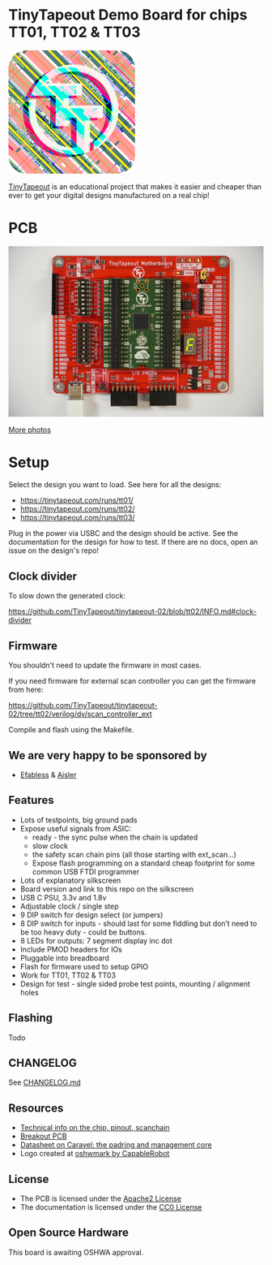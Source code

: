 # TinyTapeout Demo Board for chips TT01, TT02 & TT03 

![Logo](docs/ttlogo.png)

[TinyTapeout](https://tinytapeout.com/) is an educational project that makes it easier and cheaper than ever to get your digital designs manufactured on a real chip!

# PCB

![boards](docs/board_top.jpeg)

[More photos](https://photos.google.com/share/AF1QipMfPNW5h1ToMmdxPiXkDxMh_URZRe7d-SqbOogF8Wc6BN0UmT55_Mc50GN2rfgwhA?key=SkdnNWthTFJkWDJILVlxbmpqblBqY0g4dThWaU1B)

# Setup

Select the design you want to load. See here for all the designs:

* https://tinytapeout.com/runs/tt01/
* https://tinytapeout.com/runs/tt02/
* https://tinytapeout.com/runs/tt03/

Plug in the power via USBC and the design should be active. See the documentation for the design for how to test.
If there are no docs, open an issue on the design's repo!

## Clock divider

To slow down the generated clock:

https://github.com/TinyTapeout/tinytapeout-02/blob/tt02/INFO.md#clock-divider

## Firmware

You shouldn't need to update the firmware in most cases.

If you need firmware for external scan controller you can get the firmware from here:

https://github.com/TinyTapeout/tinytapeout-02/tree/tt02/verilog/dv/scan_controller_ext

Compile and flash using the Makefile.

## We are very happy to be sponsored by

* [Efabless](https://efabless.com/) & [Aisler](https://aisler.net/)

## Features

* Lots of testpoints, big ground pads
* Expose useful signals from ASIC:
  * ready - the sync pulse when the chain is updated
  * slow clock
  * the safety scan chain pins (all those starting with ext_scan...)
  * Expose flash programming on a standard cheap footprint for some common USB FTDI programmer
* Lots of explanatory silkscreen
* Board version and link to this repo on the silkscreen
* USB C PSU, 3.3v and 1.8v
* Adjustable clock / single step
* 9 DIP switch for design select (or jumpers)
* 8 DIP switch for inputs - should last for some fiddling but don’t need to be too heavy duty - could be buttons.
* 8 LEDs for outputs: 7 segment display inc dot
* Include PMOD headers for IOs
* Pluggable into breadboard
* Flash for firmware used to setup GPIO
* Work for TT01, TT02 & TT03
* Design for test - single sided probe test points, mounting / alignment holes

## Flashing

Todo

## CHANGELOG

See [CHANGELOG.md](CHANGELOG.md)

## Resources

* [Technical info on the chip, pinout, scanchain](https://github.com/TinyTapeout/tinytapeout-02/blob/tt02/INFO.md)
* [Breakout PCB](https://github.com/TinyTapeout/caravel-breakout-pcb)
* [Datasheet on Caravel: the padring and management core](https://caravel-harness.readthedocs.io/en/latest)
* Logo created at [oshwmark by CapableRobot](http://oshwmark.capablerobot.com/)

## License

* The PCB is licensed under the [Apache2 License](LICENSE)
* The documentation is licensed under the [CC0 License](CC0_license)

## Open Source Hardware

This board is awaiting OSHWA approval.

